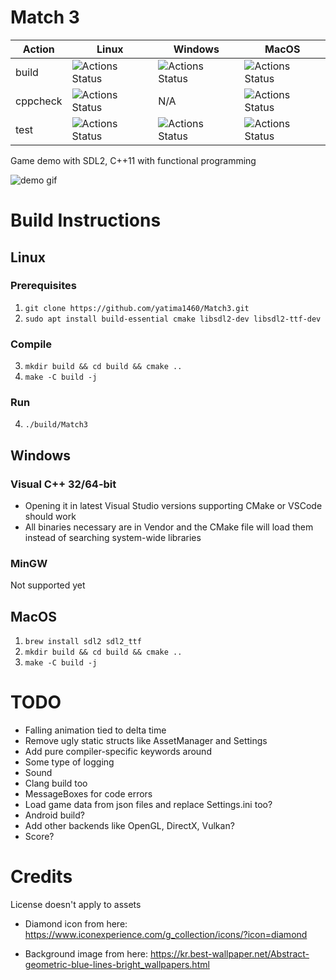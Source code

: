 # Match 3

|Action|Linux|Windows|MacOS|
|-------|-----|-------|-----|
| build | ![Actions Status](https://github.com/yatima1460/Match3/workflows/Match3_Linux/badge.svg) | ![Actions Status](https://github.com/yatima1460/Match3/workflows/Match3_Windows/badge.svg) | ![Actions Status](https://github.com/yatima1460/Match3/workflows/Match3_MacOS/badge.svg)
| cppcheck | ![Actions Status](https://github.com/yatima1460/Match3/workflows/Match3_Linux_cppcheck/badge.svg)| N/A | ![Actions Status](https://github.com/yatima1460/Match3/workflows/Match3_MacOS_cppcheck/badge.svg)
| test | ![Actions Status](https://github.com/yatima1460/Match3/workflows/Match3_Linux_Test/badge.svg) |![Actions Status](https://github.com/yatima1460/Match3/workflows/Match3_Windows_Test/badge.svg) | ![Actions Status](https://github.com/yatima1460/Match3/workflows/Match3_MacOS_Test/badge.svg)|

Game demo with SDL2, C++11 with functional programming

![demo gif](docs/demo.gif)

# Build Instructions

## Linux

### Prerequisites
1. `git clone https://github.com/yatima1460/Match3.git`
2. `sudo apt install build-essential cmake libsdl2-dev libsdl2-ttf-dev`

### Compile
3. `mkdir build && cd build && cmake ..`
4. `make -C build -j`

### Run 
4. `./build/Match3`

## Windows

### Visual C++ 32/64-bit
- Opening it in latest Visual Studio versions supporting CMake or VSCode should work
- All binaries necessary are in Vendor and the CMake file will load them instead of searching system-wide libraries

### MinGW 
Not supported yet

## MacOS

1. `brew install sdl2 sdl2_ttf`
2. `mkdir build && cd build && cmake ..`
3. `make -C build -j`

# TODO

- Falling animation tied to delta time
- Remove ugly static structs like AssetManager and Settings
- Add pure compiler-specific keywords around
- Some type of logging
- Sound
- Clang build too
- MessageBoxes for code errors
- Load game data from json files and replace Settings.ini too?
- Android build?
- Add other backends like OpenGL, DirectX, Vulkan?
- Score?

# Credits

License doesn't apply to assets

- Diamond icon from here:
https://www.iconexperience.com/g_collection/icons/?icon=diamond

- Background image from here:
    https://kr.best-wallpaper.net/Abstract-geometric-blue-lines-bright_wallpapers.html
